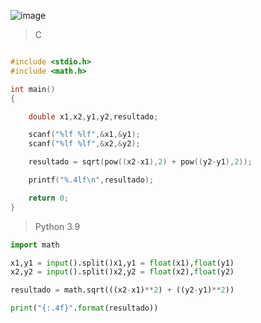![image](https://github.com/lufffe/Beecrowd/assets/90646635/2adb24d5-7ac9-47d7-9007-20fc88932b51)

>C
```C

#include <stdio.h>
#include <math.h>

int main() 
{

	double x1,x2,y1,y2,resultado;

	scanf("%lf %lf",&x1,&y1);
	scanf("%lf %lf",&x2,&y2);

	resultado = sqrt(pow((x2-x1),2) + pow((y2-y1),2));

	printf("%.4lf\n",resultado);

	return 0;
}
```

>Python 3.9
```Python
import math

x1,y1 = input().split()x1,y1 = float(x1),float(y1)
x2,y2 = input().split()x2,y2 = float(x2),float(y2)

resultado = math.sqrt(((x2-x1)**2) + ((y2-y1)**2))

print("{:.4f}".format(resultado))
```
